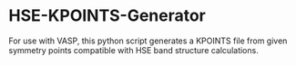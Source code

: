 # HSE-KPOINTS-Generator
For use with VASP, this python script generates a KPOINTS file from given symmetry points compatible with HSE band structure calculations.
